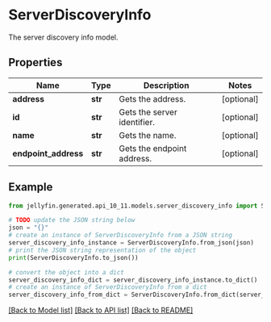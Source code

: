 # ServerDiscoveryInfo

The server discovery info model.

## Properties

Name | Type | Description | Notes
------------ | ------------- | ------------- | -------------
**address** | **str** | Gets the address. | [optional] 
**id** | **str** | Gets the server identifier. | [optional] 
**name** | **str** | Gets the name. | [optional] 
**endpoint_address** | **str** | Gets the endpoint address. | [optional] 

## Example

```python
from jellyfin.generated.api_10_11.models.server_discovery_info import ServerDiscoveryInfo

# TODO update the JSON string below
json = "{}"
# create an instance of ServerDiscoveryInfo from a JSON string
server_discovery_info_instance = ServerDiscoveryInfo.from_json(json)
# print the JSON string representation of the object
print(ServerDiscoveryInfo.to_json())

# convert the object into a dict
server_discovery_info_dict = server_discovery_info_instance.to_dict()
# create an instance of ServerDiscoveryInfo from a dict
server_discovery_info_from_dict = ServerDiscoveryInfo.from_dict(server_discovery_info_dict)
```
[[Back to Model list]](README.md#documentation-for-models) [[Back to API list]](README.md#documentation-for-api-endpoints) [[Back to README]](README.md)


